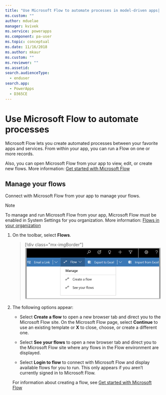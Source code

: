 ```yaml
---
title: "Use Microsoft Flow to automate processes in model-driven apps| MicrosoftDocs"
ms.custom: ""
author: mduelae
manager: kvivek
ms.service: powerapps
ms.component: pa-user
ms.topic: conceptual
ms.date: 11/16/2018
ms.author: mkaur
ms.custom: ""
ms.reviewer: ""
ms.assetid: 
search.audienceType: 
  - enduser
search.app: 
  - PowerApps
  - D365CE
---
```

# Use Microsoft Flow to automate processes

Microsoft Flow lets you create automated processes between your favorite apps and services. From within your app, you can run a Flow on one or more records. 

Also, you can open Microsoft Flow from your app to view, edit, or create new flows.  More information: [Get started with Microsoft Flow](https://docs.microsoft.com/flow/getting-started)

## Manage your flows 
Connect with Microsoft Flow from your app to manage your flows.
  
> [!NOTE]
> To manage and run Microsoft Flow from your app, Microsoft Flow must be enabled in System Settings for you organization. More information:  [Flows in your organization](https://docs.microsoft.com/flow/organization-q-and-a) 
  
1. On the toolbar, select **Flows**.  
  
   > [!div class="mx-imgBorder"]
   > ![Microsoft Flow menu](media/flow.png "Microsoft Flow menu") 
  
2. The following options appear:  
  
   -   Select **Create a flow** to open a new browser tab and direct you to the Microsoft Flow site. On the Microsoft Flow page, select **Continue** to use an existing template or **X** to close, choose, or create a different one.  
  
   -   Select **See your flows** to open a new browser tab and direct you to the Microsoft Flow site where any flows in the Flow environment are displayed.  
  
   -   Select **Login to flow** to connect with Microsoft Flow and display available flows for you to run. This only appears if you aren’t currently signed in to Microsoft Flow.   

    For information about creating a flow, see [Get started with Microsoft Flow](https://docs.microsoft.com/en-us/powerapps/maker/canvas-apps/using-logic-flows#create-a-flow)  
    
 
    
  
